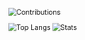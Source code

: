 <!--
**nimrc/nimrc** is a ✨ _special_ ✨ repository because its `README.md` (this file) appears on your GitHub profile.

Here are some ideas to get you started:

- 🔭 I’m currently working on ...
- 🌱 I’m currently learning ...
- 👯 I’m looking to collaborate on ...
- 🤔 I’m looking for help with ...
- 💬 Ask me about ...
- 📫 How to reach me: ...
- 😄 Pronouns: ...
- ⚡ Fun fact: ...
-->
<!-- ![Cinemagraph gif of a person lying in an Outrun themed bedroom](https://i.imgur.com/ZDw8tlA.gif) -->

![Contributions](https://ssr-contributions-svg.vercel.app/_/nimrc?chart=3dbar&gap=0.6&scale=2&gradient=true&animation=mess&animation_duration=3&animation_loop=true&format=svg&weeks=40&theme=native)

![Top Langs](https://github-readme-stats.vercel.app/api/top-langs/?username=nimrc&hide=html)
![Stats](https://github-readme-stats.vercel.app/api?username=nimrc&show_icons=true&count_private=true&line_height=40)


